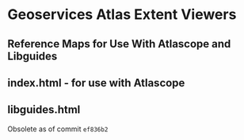 # Geoservices Atlas Extent Viewers
## Reference Maps for Use With Atlascope and Libguides

## index.html - for use with Atlascope

## libguides.html

Obsolete as of commit `ef836b2`